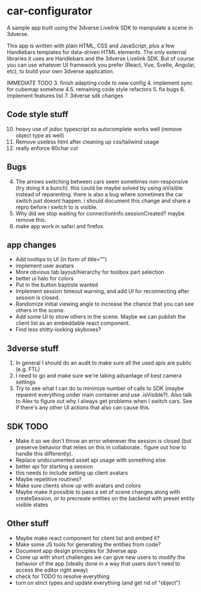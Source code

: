 # car-configurator
A sample app built using the 3dverse Livelink SDK to manipulate a scene in 3dverse.

This app is written with plain HTML, CSS and JavaScript, plus a few Handlebars templates for data-driven HTML elements. The only external libraries it uses are Handlebars and the 3dverse Livelink SDK. But of course you can use whatever UI framework you prefer (React, Vue, Svelte, Angular, etc), to build your own 3dverse application.

IMMEDIATE TODO
3. finish adapting code to new config
4. implement sync for cubemap somehow
4.5. remaining code style refactors
5. fix bugs
6. implement features list
7. 3dverse sdk changes

## Code style stuff
10. heavy use of jsdoc typescript so autocomplete works well (remove object type as well)
11. Remove useless html after cleaning up css/tailwind usage
13. really enforce 80char col

## Bugs
4. The arrows switching between cars seem sometimes non-responsive (try doing it a bunch). this could be maybe solved by using isVisible instead of reparenting. there is also a bug where sometimes the car switch just doesnt happen. i should document this change and share a repro before i switch to is visible.
8. Why did we stop waiting for connectionInfo.sessionCreated? maybe remove this.
9. make app work in safari and firefox.

## app changes
- Add tooltips to UI (in form of title="")
- implement user avatars
- More obvious tab layout/hierarchy for toolbox part selection
- better ui halo for colors
- Put in the button baptiste wanted
- Implement session timeout warning, and add UI for reconnecting after session is closed.
- Randomize initial viewing angle to increase the chance that you can see others in the scene.
- Add some UI to show others in the scene. Maybe we can publish the client list as an embeddable react component.
- Find less shitty-looking skyboxes?

## 3dverse stuff
1. In general I should do an audit to make sure all the used apis are public (e.g. FTL)
2. I need to go and make sure we're taking advantage of best camera settings
3. Try to see what I can do to minimize number of calls to SDK (maybe reparent everything under main container and use .isVisible?). Also talk to Alex to figure out why I always get problems when I switch cars. See if there's any other UI actions that also can cause this.

## SDK TODO
- Make it so we don't throw an error whenever the session is closed (but preserve behavior that relies on this in collaborate.. figure out how to handle this differently).
- Replace undocumented asset api usage with something else
- better api for starting a session
- this needs to include setting up client avatars
- Maybe repetitive routines?
- Make sure clients show up with avatars and colors
- Maybe make it possible to pass a set of scene changes along with createSession, or to precreate entities on the backend with preset entity visible states

## Other stuff
- Maybe make react component for client list and embed it?
- Make some JS tools for generating the entities from code?
- Document app design principles for 3dverse app
- Come up with short challenges we can give new users to modify the behavior of the app (ideally done in a way that users don't need to access the editor right away)
- check for TODO to resolve everything
- turn on strict types and update everything (and get rid of "object")
